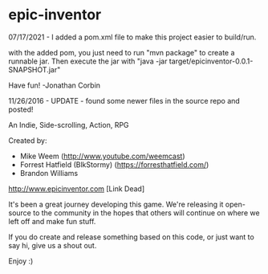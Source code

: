 epic-inventor
=============

07/17/2021 - I added a pom.xml file to make this project easier to build/run.

with the added pom, you just need to run "mvn package" to create a runnable jar.
Then execute the jar with "java -jar target/epicinventor-0.0.1-SNAPSHOT.jar"

Have fun! -Jonathan Corbin

11/26/2016 - UPDATE - found some newer files in the source repo and posted!

An Indie, Side-scrolling, Action, RPG

Created by:

- Mike Weem (http://www.youtube.com/weemcast)
- Forrest Hatfield (BlkStormy) (https://forresthatfield.com/)
- Brandon Williams

http://www.epicinventor.com [Link Dead]

It's been a great journey developing this game.  We're releasing it open-source
to the community in the hopes that others will continue on where we left off
and make fun stuff.

If you do create and release something based on this code, or just want to
say hi, give us a shout out.

Enjoy :)
